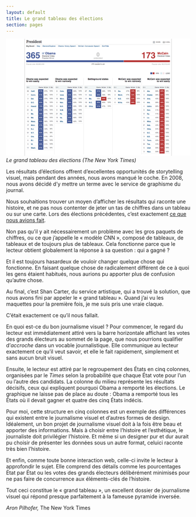 ```yaml
---
layout: default
title: Le grand tableau des élections
section: pages
---
```


<div id="FIG0326" class="imageblock">
<div class="content">
<img alt="Le grand tableau des élections" src="../figs/incoming/03-ZZ-ZZ.png"></div>
<div class="title"><em>Le grand tableau des élections (The New York Times)</em></div>
</div>

Les résultats d’élections offrent d’excellentes opportunités de storytelling visuel, mais pendant des années, nous avons manqué le coche. En 2008, nous avons décidé d’y mettre un terme avec le service de graphisme du journal.

Nous souhaitions trouver un moyen d’afficher les résultats qui raconte une histoire, et ne pas nous contenter de jeter un tas de chiffres dans un tableau ou sur une carte. Lors des élections précédentes, c’est exactement [ce que nous avions fait](http://nyti.ms/senate-1).

Non pas qu’il y ait nécessairement un problème avec les gros paquets de chiffres, ou ce que j’appelle le « modèle CNN », composé de tableaux, de tableaux et de toujours plus de tableaux. Cela fonctionne parce que le lecteur obtient globalement la réponse à sa question : qui a gagné ?

Et il est toujours hasardeux de vouloir changer quelque chose qui fonctionne. En faisant quelque chose de radicalement différent de ce à quoi les gens étaient habitués, nous aurions pu apporter plus de confusion qu’autre chose.

Au final, c’est Shan Carter, du service artistique, qui a trouvé la solution, que nous avons fini par appeler le « grand tableau ». Quand j’ai vu les maquettes pour la première fois, je me suis pris une vraie claque.

C’était exactement ce qu’il nous fallait.

En quoi est-ce du bon journalisme visuel ? Pour commencer, le regard du lecteur est immédiatement attiré vers la barre horizontale affichant les votes des grands électeurs au sommet de la page, que nous pourrions qualifier d’_accroche_ dans un vocable journalistique. Elle communique au lecteur exactement ce qu’il veut savoir, et elle le fait rapidement, simplement et sans aucun bruit visuel.

Ensuite, le lecteur est attiré par le regroupement des États en cinq colonnes, organisées par le _Times_ selon la probabilité que chaque État vote pour l’un ou l’autre des candidats. La colonne du milieu représente les résultats décisifs, ceux qui expliquent pourquoi Obama a remporté les élections. Le graphique ne laisse pas de place au doute : Obama a remporté tous les États où il devait gagner et quatre des cinq États indécis.

Pour moi, cette structure en cinq colonnes est un exemple des différences qui existent entre le journalisme visuel et d’autres formes de design. Idéalement, un bon projet de journalisme visuel doit à la fois être beau et apporter des informations. Mais à choisir entre l’histoire et l’esthétique, le journaliste doit privilégier l’histoire. Et même si un designer pur et dur aurait pu choisir de présenter les données sous un autre format, celuici raconte très bien l’histoire.

Et enfin, comme toute bonne interaction web, celle-ci invite le lecteur à approfondir le sujet. Elle comprend des détails comme les pourcentages État par État ou les votes des grands électeurs délibérément minimisés pour ne pas faire de concurrence aux éléments-clés de l’histoire.

Tout ceci constitue le « grand tableau », un excellent dossier de journalisme visuel qui répond presque parfaitement à la fameuse pyramide inversée.

_Aron Pilhofer,_ The New York Times